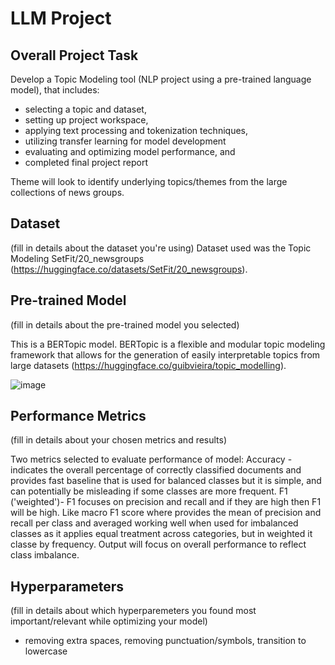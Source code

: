 # LLM Project

## Overall Project Task
Develop a Topic Modeling tool (NLP project using a pre-trained language model), that includes: 
- selecting a topic and dataset,
- setting up project workspace,
- applying text processing and tokenization techniques,
- utilizing transfer learning for model development
- evaluating and optimizing model performance, and
- completed final project report

Theme will look to identify underlying topics/themes from the large collections of news groups.

## Dataset
(fill in details about the dataset you're using)
Dataset used was the Topic Modeling SetFit/20_newsgroups (https://huggingface.co/datasets/SetFit/20_newsgroups).

## Pre-trained Model
(fill in details about the pre-trained model you selected)

This is a BERTopic model. BERTopic is a flexible and modular topic modeling framework that allows for the generation of easily interpretable topics from large datasets (https://huggingface.co/guibvieira/topic_modelling). 

![image](https://github.com/user-attachments/assets/e8f8d756-38dd-4f16-9207-440a3c32db87)


## Performance Metrics
(fill in details about your chosen metrics and results)

Two metrics selected to evaluate performance of model:
Accuracy - indicates the overall percentage of correctly classified documents and provides fast baseline that is used for balanced classes but it is simple, and can potentially be misleading if some classes are more frequent.
F1 ('weighted')- F1 focuses on precision and recall and if they are high then F1 will be high. Like macro F1 score where provides the mean of precision and recall per class and averaged working well when used for imbalanced classes as it applies equal treatment across categories, but in weighted it classe by frequency. Output will focus on overall performance to reflect class imbalance. 

## Hyperparameters
(fill in details about which hyperparemeters you found most important/relevant while optimizing your model)

- removing extra spaces, removing punctuation/symbols, transition to lowercase

